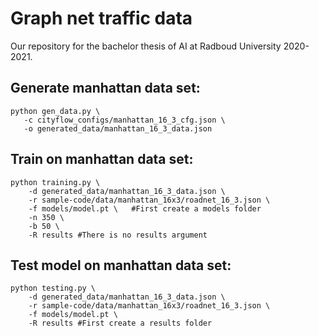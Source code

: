 # Graph net traffic data

Our repository for the bachelor thesis of AI at Radboud University 2020-2021.

## Generate manhattan data set:
```
python gen_data.py \
   -c cityflow_configs/manhattan_16_3_cfg.json \
   -o generated_data/manhattan_16_3_data.json 
```

## Train on manhattan data set:
```
python training.py \
    -d generated_data/manhattan_16_3_data.json \
    -r sample-code/data/manhattan_16x3/roadnet_16_3.json \
    -f models/model.pt \   #First create a models folder
    -n 350 \
    -b 50 \ 
    -R results #There is no results argument
```

## Test model on manhattan data set:
```
python testing.py \
    -d generated_data/manhattan_16_3_data.json \
    -r sample-code/data/manhattan_16x3/roadnet_16_3.json \
    -f models/model.pt \
    -R results #First create a results folder
```

